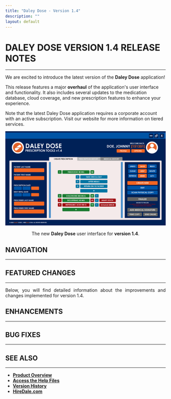 ```yaml
---
title: "Daley Dose - Version 1.4"
description: ""
layout: default
---
```


# **DALEY DOSE VERSION 1.4 RELEASE NOTES**
---
We are excited to introduce the latest version of the **Daley Dose** application!

This release features a major **overhaul** of the application's user interface and functionality. It also includes several updates to the medication database, cloud coverage, and new prescription features to enhance your experience.

Note that the latest Daley Dose application requires a corporate account with an active subscription. Visit our website for more information on tiered services.

![Daily Dose user interface](/assets/images/daley-dose-home-window-error.png)  
<p align="center">The new <strong>Daley Dose</strong> user interface for <strong>version 1.4</strong>.</p>

## **NAVIGATION**
---
## **FEATURED CHANGES**
---
<p style="text-align: justify;">
Below, you will find detailed information about the improvements and changes implemented for version 1.4.
</p>

## **ENHANCEMENTS**
---

## **BUG FIXES**
---

## **SEE ALSO**
---
- [**Product Overview**](https://hiredale.github.io/daleydose/)
- [**Access the Help Files**](/daleydose/help-files)
- [**Version History**](/daleydose/release-note-version-history)
- [**HireDale.com**](https://hiredale.github.io)
